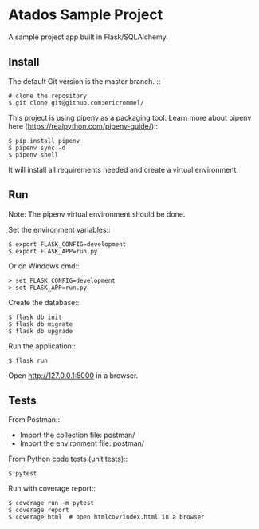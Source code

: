 Atados Sample Project
======

A sample project app built in Flask/SQLAlchemy.

Install
-------

The default Git version is the master branch. ::

    # clone the repository
    $ git clone git@github.com:ericrommel/


This project is using pipenv as a packaging tool. Learn more about pipenv here (<https://realpython.com/pipenv-guide/>)::

    $ pip install pipenv
    $ pipenv sync -d
    $ pipenv shell

It will install all requirements needed and create a virtual environment.


Run
---
Note: The pipenv virtual environment should be done.

Set the environment variables::

    $ export FLASK_CONFIG=development
    $ export FLASK_APP=run.py

Or on Windows cmd::

    > set FLASK_CONFIG=development
    > set FLASK_APP=run.py

Create the database::

    $ flask db init
    $ flask db migrate
    $ flask db upgrade

Run the application::

    $ flask run

Open http://127.0.0.1:5000 in a browser.


Tests
----

From Postman::
- Import the collection file: postman/
- Import the environment file: postman/

From Python code tests (unit tests)::

    $ pytest

Run with coverage report::

    $ coverage run -m pytest
    $ coverage report
    $ coverage html  # open htmlcov/index.html in a browser